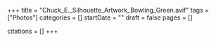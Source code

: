 +++
title = "Chuck_E._Silhouette_Artwork_Bowling_Green.avif"
tags = ["Photos"]
categories = []
startDate = ""
draft = false
pages = []

citations = []
+++
